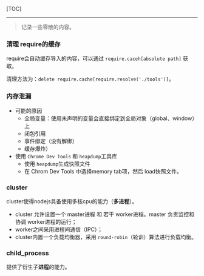 [TOC]

---

> 记录一些零散的内容。



### 清理 require的缓存

require会自动缓存导入的内容，可以通过 `require.caceh[absolute path]` 获取。

清理方法为：`delete require.cache[require.resolve('./tools')]`。



### 内存泄漏

* 可能的原因
    * 全局变量：使用未声明的变量会直接绑定到全局对象（global、window）上
    * 闭包引用
    * 事件绑定（没有解绑）
    * 缓存爆炸）
* 使用 `Chrome Dev Tools` 和 `heapdump`工具库
    * 使用 `heapdump`生成快照文件
    * 在 Chrom Dev Tools 中选择memory tab项，然后 load快照文件。



### cluster

cluster使得nodejs具备使用多核cpu的能力（**多进程**）。

* cluster 允许设置一个 master进程 和 若干 worker进程。master 负责监控和协调 worker进程的运行；
* worker之间采用进程间通信（IPC）；
* cluster内置一个负载均衡器，采用 `round-robin`（轮训）算法进行负载均衡。

### child_process

提供了衍生子**进程**的能力。